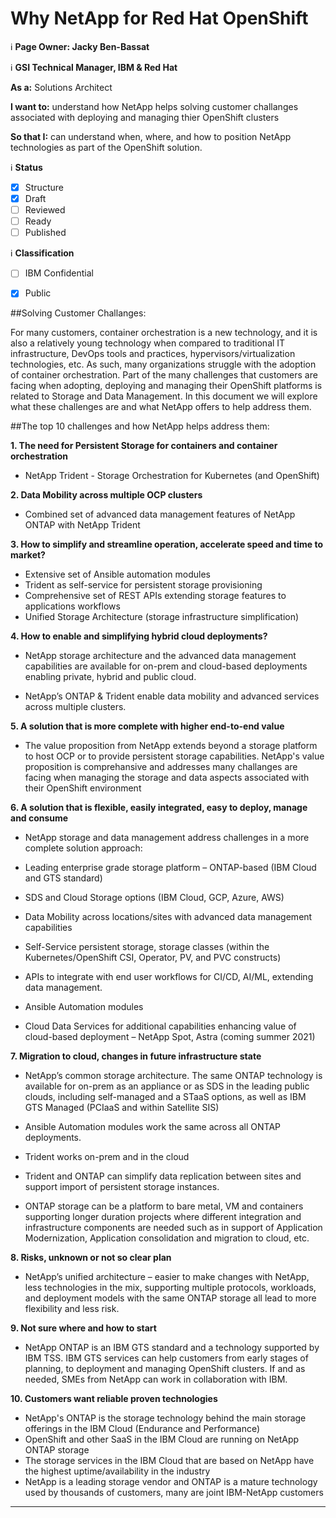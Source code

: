 # Why NetApp for Red Hat OpenShift
ℹ️ **Page Owner: Jacky Ben-Bassat**

ℹ️ **GSI Technical Manager, IBM & Red Hat**

**As a:** Solutions Architect

**I want to:** understand how NetApp helps solving customer challanges associated with deploying and managing thier OpenShift clusters

**So that I:** can understand when, where, and how to position NetApp technologies as part of the OpenShift solution.

ℹ️ **Status**

- [X] Structure
- [X] Draft
- [ ] Reviewed
- [ ] Ready
- [ ] Published

ℹ️ **Classification**

- [ ] IBM Confidential
- [X] Public


##Solving Customer Challanges: 

For many customers, container orchestration is a new technology, and it is also a relatively young technology when compared to traditional IT infrastructure, DevOps tools and practices, hypervisors/virtualization technologies, etc. As such, many organizations struggle with the adoption of container orchestration. Part of the many challenges that customers are facing when adopting, deploying and managing their OpenShift platforms is related to Storage and Data Management. In this document we will explore what these challenges are and what NetApp offers to help address them.  

##The top 10 challenges and how NetApp helps address them: 

**1. The need for Persistent Storage for containers and container orchestration** 

 - NetApp Trident - Storage Orchestration for Kubernetes (and OpenShift)

**2. Data Mobility across multiple OCP clusters** 

 - Combined set of advanced data management features of NetApp ONTAP with NetApp Trident  

**3. How to simplify and streamline operation, accelerate speed and time to market?** 

 - Extensive set of Ansible automation modules
 - Trident as self-service for persistent storage provisioning
 - Comprehensive set of REST APIs extending storage features to applications workflows
 - Unified Storage Architecture (storage infrastructure simplification)

**4. How to enable and simplifying hybrid cloud deployments?**

 - NetApp storage architecture and the advanced data management capabilities are available for on-prem and cloud-based deployments enabling private, hybrid and public cloud. 

 - NetApp’s ONTAP & Trident enable data mobility and advanced services across multiple clusters. 
 
**5. A solution that is more complete with higher end-to-end value**

 - The value proposition from NetApp extends beyond a storage platform to host OCP or to provide persistent storage capabilities. NetApp's value proposition is comprehansive and addresses many challanges are facing when managing the storage and data aspects associated with their OpenShift environment 


**6. A solution that is flexible, easily integrated, easy to deploy, manage and consume** 

 - NetApp storage and data management address challenges in a more complete solution approach: 

 - Leading enterprise grade storage platform – ONTAP-based (IBM Cloud and GTS standard) 

 - SDS and Cloud Storage options (IBM Cloud, GCP, Azure, AWS) 

 - Data Mobility across locations/sites with advanced data management capabilities 

 - Self-Service persistent storage, storage classes (within the Kubernetes/OpenShift CSI, Operator, PV, and PVC constructs) 

 - APIs to integrate with end user workflows for CI/CD, AI/ML, extending data management. 

 - Ansible Automation modules  

 - Cloud Data Services for additional capabilities enhancing value of cloud-based deployment – NetApp Spot, Astra (coming summer 2021) 

**7. Migration to cloud, changes in future infrastructure state**

 - NetApp’s common storage architecture. The same ONTAP technology is available for on-prem as an appliance or as SDS in the leading public clouds, including self-managed and a STaaS options, as well as IBM GTS Managed (PCIaaS and within Satellite SIS) 

 - Ansible Automation modules work the same across all ONTAP deployments. 

 - Trident works on-prem and in the cloud 

 - Trident and ONTAP can simplify data replication between sites and support import of persistent storage instances. 

 - ONTAP storage can be a platform to bare metal, VM and containers supporting longer duration projects where different integration and infrastructure components are needed such as in support of Application Modernization, Application consolidation and migration to cloud, etc. 

**8. Risks, unknown or not so clear plan**  

 - NetApp’s unified architecture – easier to make changes with NetApp, less technologies in the mix, supporting multiple protocols, workloads, and deployment models with the same ONTAP storage all lead to more flexibility and less risk.


**9. Not sure where and how to start** 

 - NetApp ONTAP is an IBM GTS standard and a technology supported by IBM TSS. IBM GTS services can help customers from early stages of planning, to deployment and managing OpenShift clusters. If and as needed, SMEs from NetApp can work in collaboration with IBM.

**10. Customers want reliable proven technologies** 

 - NetApp's ONTAP is the storage technology behind the main storage offerings in the IBM Cloud (Endurance and Performance) 
 - OpenShift and other SaaS in the IBM Cloud are running on NetApp ONTAP storage
 - The storage services in the IBM Cloud that are based on NetApp have the highest uptime/availability in the industry 
 - NetApp is a leading storage vendor and ONTAP is a mature technology used by thousands of customers, many are joint IBM-NetApp customers

 ***
